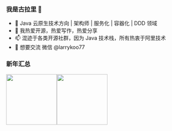 ### 我是古拉里 👋

- 🤖 Java 云原生技术方向 | 架构师 | 服务化 | 容器化 | DDD 领域
- 🌱 我热爱开源，热爱写作，热爱分享
- 📫 混迹于各类开源社群，因为 Java 技术栈，所有热衷于阿里技术
- 💬 想要交流 微信 @larrykoo77

### 新年汇总

<img align="" height="137px" src="https://github-readme-stats.vercel.app/api?username=gumutianqi&hide_title=true&hide_border=true&show_icons=true&include_all_commits=true&line_height=21&bg_color=0,EC6C6C,FFD479,FFFC79,73FA79&theme=graywhite&locale=cn" /><img align="" height="137px" src="https://github-readme-stats.vercel.app/api/top-langs/?username=gumutianqi&hide_title=true&hide_border=true&layout=compact&bg_color=0,73FA79,73FDFF,D783FF&theme=graywhite&locale=cn" />
